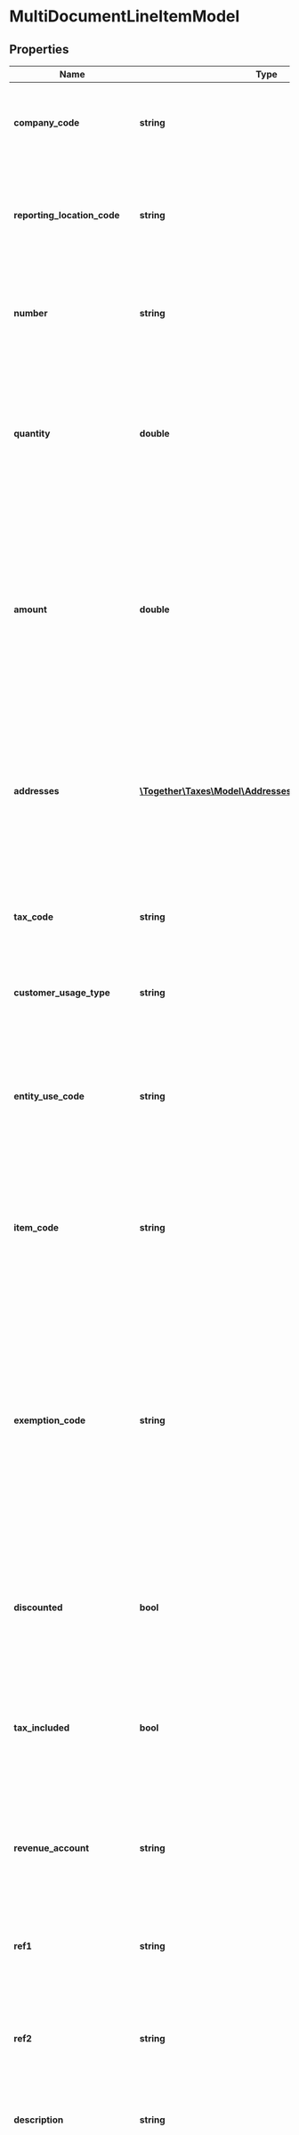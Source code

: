 # MultiDocumentLineItemModel

## Properties
Name | Type | Description | Notes
------------ | ------------- | ------------- | -------------
**company_code** | **string** | Specify the code of the company for this line of transaction.                If you leave this value null, the &#x60;companyCode&#x60; at the root level will be used instead. | [optional] 
**reporting_location_code** | **string** | Sets the sale location code (Outlet ID) for reporting this document to the tax authority.                If you leave this value &#x60;null&#x60;, the &#x60;reportingLocationCode&#x60; at the root level will be used instead. | [optional] 
**number** | **string** | The line number of this line within the document.  This can be any text that is useful to you, such as numeric line numbers, alphabetic line numbers, or other text. | [optional] 
**quantity** | **double** | Quantity of items in this line.  This quantity value should always be a positive value representing the quantity of product that changed hands, even when handling returns or refunds.                If not provided, or if set to zero, the quantity value is assumed to be one (1). | [optional] 
**amount** | **double** | Total amount for this line.  The amount represents the net currency value that changed hands from the customer (represented by the &#x60;customerCode&#x60; field) to the company (represented by the &#x60;companyCode&#x60;) field.                For sale transactions, this value must be positive.  It indicates the amount of money paid by the customer to the company.                For refund or return transactions, this value must be negative. | 
**addresses** | [**\Together\Taxes\Model\AddressesModel**](AddressesModel.md) | The addresses to use for this transaction line.                If you set this value to &#x60;null&#x60;, or if you omit this element from your API call, then instead the transaction  will use the &#x60;addresses&#x60; from the document level.                If you specify any other value besides &#x60;null&#x60;, only addresses specified for this line will be used for this line. | [optional] 
**tax_code** | **string** | Tax Code - System or Custom Tax Code.                You can use your own tax code mapping or standard Avalara tax codes.  For a full list of tax codes, see &#x60;ListTaxCodes&#x60;. | [optional] 
**customer_usage_type** | **string** | DEPRECATED - Date: 10/16/2017, Version: 17.11, Message: Please use &#x60;entityUseCode&#x60; instead. | [optional] 
**entity_use_code** | **string** | Entity Use Code - The client application customer or usage type.  This field allows you to designate a type of usage that  may make this transaction considered exempt by reason of exempt usage.                For a list of entity use codes, see the Definitions API &#x60;ListEntityUseCodes&#x60;. | [optional] 
**item_code** | **string** | Item Code (SKU).  If you provide an &#x60;itemCode&#x60; field, the AvaTax API will look up the item you created with the &#x60;CreateItems&#x60; API call  and use all the information available about that item for this transaction. | [optional] 
**exemption_code** | **string** | The customer Tax Id Number (tax_number) associated with a certificate - Sales tax calculation requests first determine if there is an applicable  ECMS entry available, and will utilize it for exemption processing. If no applicable ECMS entry is available, the AvaTax service  will determine if an Exemption Number field is populated or an Entity/Use Code is included in the sales tax calculation request,  and will perform exemption processing using either of those two options.  Note: This is same as &#39;exemptNo&#39; in TransactionModel. | [optional] 
**discounted** | **bool** | True if the document discount should be applied to this line.  If this value is false, or not provided, discounts will not be  applied to this line even if they are specified on the root &#x60;discount&#x60; element. | [optional] 
**tax_included** | **bool** | Indicates whether the &#x60;amount&#x60; for this line already includes tax.                If this value is &#x60;true&#x60;, the final price of this line including tax will equal the value in &#x60;amount&#x60;.                If this value is &#x60;null&#x60; or &#x60;false&#x60;, the final price will equal &#x60;amount&#x60; plus whatever taxes apply to this line. | [optional] 
**revenue_account** | **string** | Revenue Account (Customer Defined Field).                This field is available for you to use to provide whatever information your implementation requires.  It does not affect tax calculation. | [optional] 
**ref1** | **string** | Ref1 (Customer Defined Field)                This field is available for you to use to provide whatever information your implementation requires.  It does not affect tax calculation. | [optional] 
**ref2** | **string** | Ref2 (Customer Defined Field)                This field is available for you to use to provide whatever information your implementation requires.  It does not affect tax calculation. | [optional] 
**description** | **string** | Item description.                For Streamlined Sales Tax (SST) customers, this field is required if an unmapped &#x60;itemCode&#x60; is used. | [optional] 
**business_identification_no** | **string** | VAT business identification number for the customer for this line item.  If you leave this field empty,  this line item will use whatever business identification number you provided at the transaction level.                If you specify a VAT business identification number for the customer in this transaction and you have also set up  a business identification number for your company during company setup, this transaction will be treated as a  business-to-business transaction for VAT purposes and it will be calculated according to VAT tax rules. | [optional] 
**tax_override** | [**\Together\Taxes\Model\TaxOverrideModel**](TaxOverrideModel.md) | Specifies a tax override for this line. | [optional] 
**parameters** | [**\Together\Taxes\Model\TransactionLineParameterModel[]**](TransactionLineParameterModel.md) | Special parameters that apply to this line within this transaction.                To get a full list of available parameters, please use the &#x60;ListParameters&#x60; API. | [optional] 
**hs_code** | **string** | The Item code for Custom Duty / Global Import tax determination  Harmonized Tariff System code for this transaction.                For a list of harmonized tariff codes, see the Definitions API for harmonized tariff codes. | [optional] 

[[Back to Model list]](../README.md#documentation-for-models) [[Back to API list]](../README.md#documentation-for-api-endpoints) [[Back to README]](../README.md)


